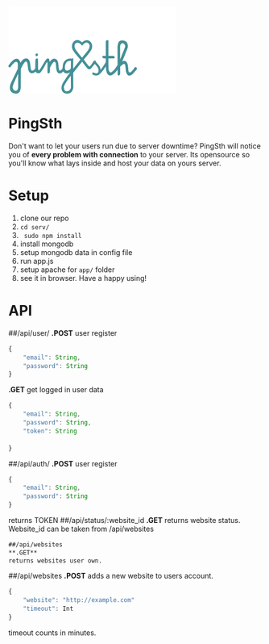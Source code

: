 ![Ping Sth](https://raw.githubusercontent.com/sth-group/pingSth/master/_docs/logo.png "PingSth")
# PingSth
Don't want to let your users run due to server downtime? PingSth will notice you of **every problem with connection** to your server. Its opensource so you'll know what lays inside and host your data on yours server.


# Setup
1. clone our repo
2. ``` cd serv/ ```
3. ``` sudo npm install```
4. install mongodb
5. setup mongodb data in config file
6. run app.js
7. setup apache for ```app/``` folder
8. see it in browser.
Have a happy using!

# API

##/api/user/
**.POST**
user register
```javascript
{
    "email": String,
    "password": String
}

```
**.GET**
get logged in user data
```javascript
{
    "email": String,
    "password": String,
    "token": String

}
```
##/api/auth/
**.POST**
user register
```javascript
{
    "email": String,
    "password": String
}
```
returns TOKEN
##/api/status/:website_id
**.GET**
returns website status.
Website_id can be taken from /api/websites
```
##/api/websites
**.GET**
returns websites user own.
```
##/api/websites
**.POST**
adds a new website to users account.
```javascript
{
    "website": "http://example.com"
    "timeout": Int
}
```
timeout counts in minutes.

```
